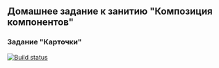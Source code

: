 ## Домашнее задание к занитию "Композиция компонентов"
### Задание "Карточки"

[![Build status](https://ci.appveyor.com/api/projects/status/42rdyn98mjr1h6n5?svg=true)](https://ci.appveyor.com/project/JaneKhris/ra-hw5-cards-mlpal)
